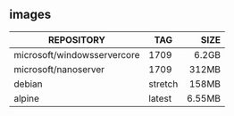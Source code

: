 ## images

REPOSITORY                   |TAG       |SIZE
-----------------------------|----------|------:
microsoft/windowsservercore  |1709      |6.2GB
microsoft/nanoserver         |1709      |312MB
debian                       |stretch   |158MB
alpine                       |latest    |6.55MB <!-- .element class="fragment highlight-red" -->